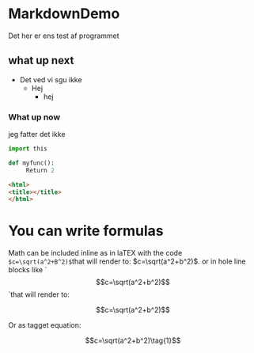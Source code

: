 # MarkdownDemo

Det her er ens test af programmet 

## what up next
  * Det ved vi sgu ikke
    * Hej
      * hej


### What up now 

jeg fatter det ikke

```python
import this

def myfunc():
     Return 2
```

```html
<html>
<title></title>
</html>
```

# You can write formulas

Math can be included inline as in laTEX with the code
`$c=\sqrt(a^2+B^2)$`that will render to: $c=\sqrt(a^2+b^2)$.
or in hole line blocks like `$$c=\sqrt(a^2+b^2)$$´that will render to:

$$c=\sqrt(a^2+b^2)$$

Or as tagget equation:

$$c=\sqrt(a^2+b^2)\tag{1}$$



